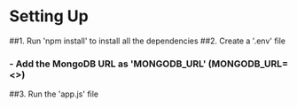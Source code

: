 # Setting Up
##1. Run 'npm install' to install all the dependencies
##2. Create a '.env' file 
###    - Add the MongoDB URL as 'MONGODB_URL' (MONGODB_URL=<<url>>)
##3. Run the 'app.js' file
